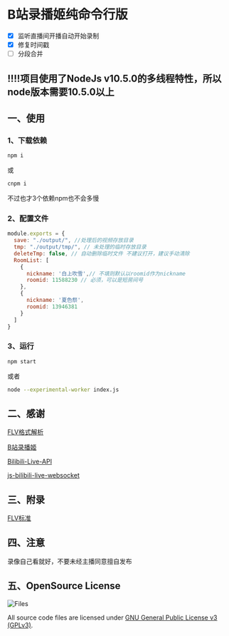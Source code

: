 # B站录播姬纯命令行版

- [x] 监听直播间开播自动开始录制
- [x] 修复时间戳
- [ ] 分段合并

## !!!!项目使用了NodeJs v10.5.0的多线程特性，所以node版本需要10.5.0以上

## 一、使用



### 1、下载依赖

```bash
npm i
```
或

```bash
cnpm i
```

不过也才3个依赖npm也不会多慢

### 2、配置文件

```javascript
module.exports = {
  save: "./output/", //处理后的视频存放目录
  tmp: "./output/tmp/", // 未处理的临时存放目录
  deleteTmp: false, // 自动删除临时文件 不建议打开，建议手动清除
  RoomList: [
    {
      nickname: '白上吹雪',// 不填则默认以roomid作为nickname
      roomid: 11588230 // 必须，可以是短房间号
    },
    {
      nickname: '夏色祭',
      roomid: 13946381
    }
  ]
}
```

### 3、运行
```bash
npm start
```

或者
```bash
node --experimental-worker index.js
```

## 二、感谢

[FLV格式解析](http://gavinxyj.com/2017/03/11/flvFormat/)

[B站录播姬](https://github.com/Bililive/BililiveRecorder)

[Bilibili-Live-API](https://github.com/lovelyyoshino/Bilibili-Live-API)

[js-bilibili-live-websocket](https://github.com/ganlvtech/js-bilibili-live-websocket-demo)

## 三、附录

[FLV标准](https://wwwimages2.adobe.com/content/dam/acom/en/devnet/flv/video_file_format_spec_v10.pdf)

## 四、注意

录像自己看就好，不要未经主播同意擅自发布

## 五、OpenSource License

![Files](https://www.gnu.org/graphics/gplv3-127x51.png)

All source code files are licensed under [GNU General Public License v3 (GPLv3)](https://www.gnu.org/licenses/quick-guide-gplv3.en.html).  